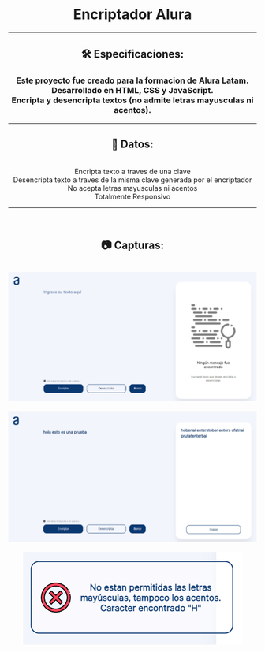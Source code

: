 <div id="titulo" align="center">
    <h1 align="center">Encriptador Alura</h1>
</div>

---

<div id="Caracteristicas" align="center">
    <h2 align="center"> 🛠️ Especificaciones:</h2>
    <h3>
        Este proyecto fue creado para la formacion de Alura Latam. <br>
        Desarrollado en HTML, CSS y JavaScript. <br>
        Encripta y desencripta textos (no admite letras mayusculas ni acentos).
    </h3>
</div>

---

<div id="datos" align="center">
    <h2>💾 Datos:</h2>
    <br>
        Encripta texto a traves de una clave<br>
        Desencripta texto a traves de la misma clave generada por el encriptador<br>
        No acepta letras mayusculas ni acentos<br>
        Totalmente Responsivo<br>
</div>

---

<div id="capturas" align="center">
    <br>
    <h2> 📷 Capturas:</h2>
    <br>
    <img src="https://github.com/elchino8779/ImagenesGitHub/blob/main/EncriptadorAlura/Pantalla1.png?raw=true" alt="Cap1" width="700">
    <br>
    <br>
    <img src="https://github.com/elchino8779/ImagenesGitHub/blob/main/EncriptadorAlura/Pantalla2.png?raw=true" alt="Cap2" width="700">
    <br>
    <br>
    <img src="https://github.com/elchino8779/ImagenesGitHub/blob/main/EncriptadorAlura/Pantalla3.png?raw=true" alt="Cap3">
</div>
